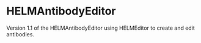 # HELMAntibodyEditor
Version 1.1 of the HELMAntibodyEditor using HELMEditor to create and edit antibodies.
